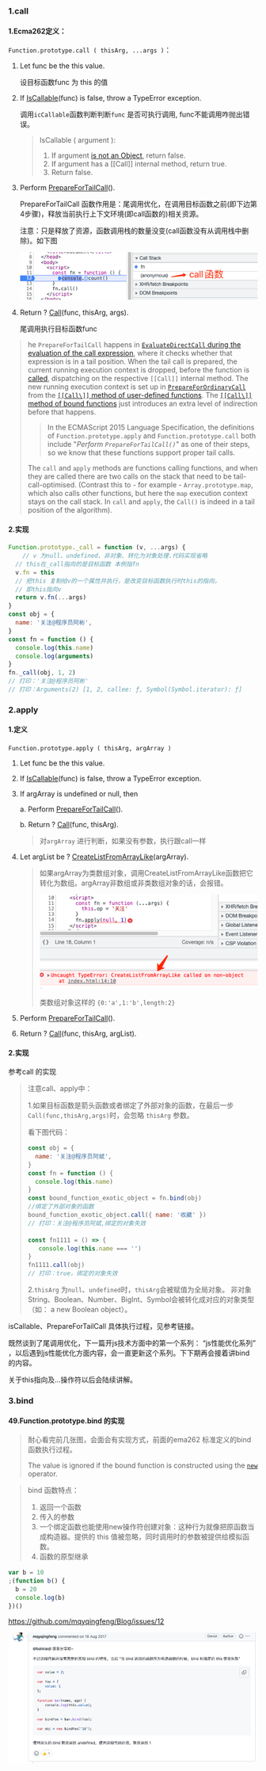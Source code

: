 ### 1.call

#### 1.Ecma262定义：

`Function.prototype.call ( thisArg, ...args )`：

1. Let func be the this value. 

   设目标函数func 为 this 的值

2. If [IsCallable](https://tc39.es/ecma262/multipage/abstract-operations.html#sec-iscallable)(func) is false, throw a TypeError exception.

   调用`icCallable`函数判断判断`func` 是否可执行调用, func不能调用咋抛出错误。

   >  IsCallable ( argument ):
   >
   > 1. If argument [is not an Object](https://tc39.es/ecma262/multipage/ecmascript-data-types-and-values.html#sec-object-type), return false.
   > 2. If argument has a [[Call]] internal method, return true.
   > 3. Return false.

3. Perform [PrepareForTailCall](https://tc39.es/ecma262/multipage/ecmascript-language-functions-and-classes.html#sec-preparefortailcall)().

   PrepareForTailCall 函数作用是：尾调用优化，在调用目标函数之前(即下边第4步骤)，释放当前执行上下文环境(即call函数的)相关资源。

   注意：只是释放了资源，函数调用栈的数量没变(call函数没有从调用栈中删除)。如下图

   ![image-20221012161538549](../../../image/image-20221012161538549.png)

   

4. Return ? [Call](https://tc39.es/ecma262/multipage/abstract-operations.html#sec-call)(func, thisArg, args).

   尾调用执行目标函数func



[1]: https://developer.mozilla.org/en-US/docs/Web/JavaScript/Reference/Global_Objects/Array/slice#calling_slice_on_non-array_objects	"slice 截non-array 对象"
[2]: https://tc39.es/ecma262/multipage/fundamental-objects.html#sec-function.prototype.call	"ecma262 call标准定义"
[3]: https://tc39.es/ecma262/multipage/abstract-operations.html#sec-iscallable	" isCallable"
[4]: https://stackoverflow.com/questions/50419625/do-bound-functions-support-proper-tail-calls-in-es6	"stackoverflow "

> he `PrepareForTailCall` happens in [`EvaluateDirectCall` during the evaluation of the call expression](https://www.ecma-international.org/ecma-262/6.0/index.html#sec-evaluatedirectcall), where it checks whether that expression is in a tail position. When the tail call is prepared, the current running execution context is dropped, before the function is [called](https://www.ecma-international.org/ecma-262/6.0/index.html#sec-call), dispatching on the respective `[[Call]]` internal method. The new running execution context is set up in [`PrepareForOrdinaryCall`](https://www.ecma-international.org/ecma-262/6.0/index.html#sec-prepareforordinarycall) from the [`[[Call\]]` method of user-defined functions](https://www.ecma-international.org/ecma-262/6.0/index.html#sec-ecmascript-function-objects-call-thisargument-argumentslist). The [`[[Call\]]` method of bound functions](https://www.ecma-international.org/ecma-262/6.0/index.html#sec-bound-function-exotic-objects-call-thisargument-argumentslist) just introduces an extra level of indirection before that happens.
>
> > In the ECMAScript 2015 Language Specification, the definitions of `Function.prototype.apply` and `Function.prototype.call` both include "*Perform `PrepareForTailCall()`*" as one of their steps, so we know that these functions support proper tail calls.
>
> The `call` and `apply` methods are functions calling functions, and when they are called there are two calls on the stack that need to be tail-call-optimised. (Contrast this to - for example - `Array.prototype.map`, which also calls other functions, but here the `map` execution context stays on the call stack. In `call` and `apply`, the `Call()` is indeed in a tail position of the algorithm).

[5]: https://262.ecma-international.org/6.0/#sec-evaluatedirectcall	"Sec-evaluatedirectcall"
[6]: https://tc39.es/ecma262/multipage/indexed-collections.html#sec-array.prototype.map	" ecma 262 map"
[7]: https://262.ecma-international.org/6.0/#sec-evaluatedirectcall	" Runtime Semantics: EvaluateDirectCall( func, thisValue, arguments, tailPosition )"
[8]: https://262.ecma-international.org/6.0/#sec-bound-function-exotic-objects-call-thisargument-argumentslist	" BoundFunctionCreate (targetFunction, boundThis, boundArgs)"

#### 2.实现

```javascript
Function.prototype._call = function (v, ...args) {
	// v 为null、undefined、非对象、转化为对象处理.代码实现省略
  // this在_call指向的是目标函数 本例指fn
  v.fn = this
  // 把this 复制给v的一个属性并执行，是改变目标函数执行时this的指向，
  // 即this指向v
  return v.fn(...args)
}
const obj = {
  name: '关注@程序员阿彬',
}
const fn = function () {
  console.log(this.name)
  console.log(arguments)
}
fn._call(obj, 1, 2)
// 打印：'关注@程序员阿彬'
// 打印：Arguments(2) [1, 2, callee: ƒ, Symbol(Symbol.iterator): ƒ]
```





### 2.apply

#### 1.定义

`Function.prototype.apply ( thisArg, argArray )`

1.  Let func be the this value.

2. If [IsCallable](https://tc39.es/ecma262/multipage/abstract-operations.html#sec-iscallable)(func) is false, throw a TypeError exception.

3. If argArray is undefined or null, then

   a. Perform [PrepareForTailCall](https://tc39.es/ecma262/multipage/ecmascript-language-functions-and-classes.html#sec-preparefortailcall)().

   b. Return ? [Call](https://tc39.es/ecma262/multipage/abstract-operations.html#sec-call)(func, thisArg).

   > 对`argArray` 进行判断，如果没有参数，执行跟call一样

4. Let argList be ? [CreateListFromArrayLike](https://tc39.es/ecma262/multipage/abstract-operations.html#sec-createlistfromarraylike)(argArray).

   >  如果argArray为类数组对象，调用CreateListFromArrayLike函数把它转化为数组。argArray非数组或非类数组对象的话，会报错。
   >
   > ![image-20221012184025986](../../../image/image-20221012184025986.png)
   >
   > 类数组对象这样的 `{0:'a',1:'b',length:2}`

5. Perform [PrepareForTailCall](https://tc39.es/ecma262/multipage/ecmascript-language-functions-and-classes.html#sec-preparefortailcall)().

6.  Return ? [Call](https://tc39.es/ecma262/multipage/abstract-operations.html#sec-call)(func, thisArg, argList).

#### 2.实现

参考call 的实现



> 注意call、apply中：
>
> 1.如果目标函数是箭头函数或者绑定了外部对象的函数，在最后一步`Call(func,thisArg,args)`时，会忽略 `thisArg` 参数。
>
> 看下图代码：
>
> ```javascript
> const obj = {
>   name: '关注@程序员阿斌',
> }
> const fn = function () {
>   console.log(this.name)
> }
> const bound_function_exotic_object = fn.bind(obj)
> //绑定了外部对象的函数
> bound_function_exotic_object.call({ name: '收藏' }) 
> // 打印：关注@程序员阿斌,绑定的对象失效
> 
> const fn1111 = () => {
>    console.log(this.name === '')
> }
> fn1111.call(obj)
> // 打印：true，绑定的对象失效
> ```
>
> 2.`thisArg` 为`null`、`undefined`时，`thisArg`会被赋值为全局对象。 非对象String、Boolean、Number、BigInt、Symbol会被转化成对应的对象类型（如： a new Boolean object）。



isCallable、PrepareForTailCall 具体执行过程，见参考链接。

既然谈到了尾调用优化，下一篇开js技术方面中的第一个系列： “js性能优化系列” ，以后遇到js性能优化方面内容，会一直更新这个系列。下下期再会接着讲bind 的内容。

关于this指向及...操作符以后会陆续讲解。



### 3.bind

#### 49.Function.prototype.bind 的实现

> 耐心看完前几张图，会面会有实现方式，前面的ema262 标准定义的bind 函数执行过程。
>
> The value is ignored if the bound function is constructed using the [`new`](https://developer.mozilla.org/en-US/docs/Web/JavaScript/Reference/Operators/new) operator.

> bind 函数特点：
>
> 1. 返回一个函数
> 2. 传入的参数
> 3. 一个绑定函数也能使用new操作符创建对象：这种行为就像把原函数当成构造器。提供的 this 值被忽略，同时调用时的参数被提供给模拟函数。
> 4. 函数的原型继承
```javascript
var b = 10
;(function b() {
  b = 20
  console.log(b)
})()

```

https://github.com/mqyqingfeng/Blog/issues/12

![image-20221017175106016](../../../image/image-20221017175106016.png)





[1]: https://developer.mozilla.org/en-US/docs/Web/JavaScript/Reference/Global_Objects/Array/slice#using_slice_to_convert_array-like_objects_to_arrays	"slice 转array-like 对象 为数组"
[2]: https://github.com/zloirock/core-js/blob/master/packages/core-js/internals/function-bind.js	"Core-js中bind 的实现方法"
[3]: https://tc39.es/ecma262/multipage/fundamental-objects.html#sec-function.prototype.bind	"Function.prototype.bind"

